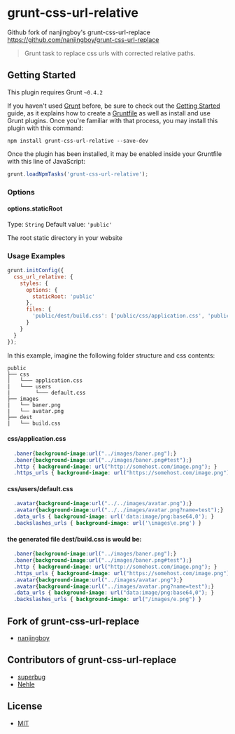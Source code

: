 # grunt-css-url-relative
Github fork of nanjingboy's grunt-css-url-replace https://github.com/nanjingboy/grunt-css-url-replace

> Grunt task to replace css urls with corrected relative paths. 

## Getting Started
This plugin requires Grunt `~0.4.2`

If you haven't used [Grunt](http://gruntjs.com/) before, be sure to check out the [Getting Started](http://gruntjs.com/getting-started) guide, as it explains how to create a [Gruntfile](http://gruntjs.com/sample-gruntfile) as well as install and use Grunt plugins. Once you're familiar with that process, you may install this plugin with this command:

```shell
npm install grunt-css-url-relative --save-dev
```

Once the plugin has been installed, it may be enabled inside your Gruntfile with this line of JavaScript:

```js
grunt.loadNpmTasks('grunt-css-url-relative');
```

### Options

#### options.staticRoot
Type: `String`
Default value: `'public'`

The root static directory in your website

### Usage Examples

```js
grunt.initConfig({
  css_url_relative: {
    styles: {
      options: {
        staticRoot: 'public'
      },
      files: {
        'public/dest/build.css': ['public/css/application.css', 'public/css/users/default.css']
      }
    }
  }
});
```

In this example, imagine the following folder structure and css contents:

```
public
├── css
│   └─── application.css
|   └─── users
|        └─── default.css
├── images
|   └── baner.png
|   └── avatar.png
├── dest
|   └── build.css
```

#### css/application.css
```css
  .baner{background-image:url("../images/baner.png");}
  .baner{background-image:url("../images/baner.png#test");}
  .http { background-image: url("http://somehost.com/image.png"); }
  .https_urls { background-image: url("https://somehost.com/image.png"); }
```

#### css/users/default.css
```css
  .avatar{background-image:url("../../images/avatar.png");}
  .avatar{background-image:url("../../images/avatar.png?name=test");}
  .data_urls { background-image: url('data:image/png:base64,0'); }
  .backslashes_urls { background-image: url('\images\e.png') }
```

#### the generated file dest/build.css is would be:
```css
  .baner{background-image:url("../images/baner.png");}
  .baner{background-image:url("../images/baner.png#test");}
  .http { background-image: url("http://somehost.com/image.png"); }
  .https_urls { background-image: url("https://somehost.com/image.png"); }
  .avatar{background-image:url("../images/avatar.png");}
  .avatar{background-image:url("../images/avatar.png?name=test");}
  .data_urls { background-image: url("data:image/png:base64,0"); }
  .backslashes_urls { background-image: url("/images/e.png") }
```

## Fork of grunt-css-url-replace
* [nanjingboy](https://github.com/nanjingboy)

## Contributors of grunt-css-url-replace
* [superbug](https://github.com/superbug)
* [Nehle](https://github.com/Nehle)

## License
* [MIT](http://opensource.org/licenses/MIT)